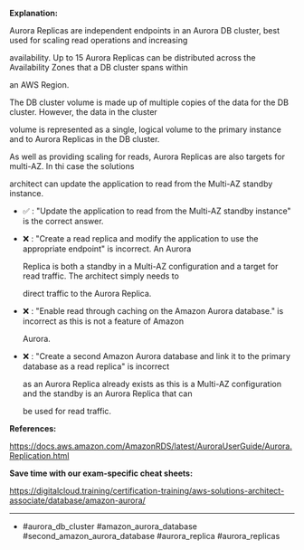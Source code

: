 **Explanation:**

Aurora Replicas are independent endpoints in an Aurora DB cluster, best used for scaling read operations and increasing

availability. Up to 15 Aurora Replicas can be distributed across the Availability Zones that a DB cluster spans within

an AWS Region.

The DB cluster volume is made up of multiple copies of the data for the DB cluster. However, the data in the cluster

volume is represented as a single, logical volume to the primary instance and to Aurora Replicas in the DB cluster.

As well as providing scaling for reads, Aurora Replicas are also targets for multi-AZ. In thi case the solutions

architect can update the application to read from the Multi-AZ standby instance.

- ✅ :  "Update the application to read from the Multi-AZ standby instance" is the correct answer.

- ❌ :  "Create a read replica and modify the application to use the appropriate endpoint" is incorrect. An Aurora

  Replica is both a standby in a Multi-AZ configuration and a target for read traffic. The architect simply needs to

  direct traffic to the Aurora Replica.

- ❌ :  "Enable read through caching on the Amazon Aurora database." is incorrect as this is not a feature of Amazon

  Aurora.

- ❌ :  "Create a second Amazon Aurora database and link it to the primary database as a read replica" is incorrect

  as an Aurora Replica already exists as this is a Multi-AZ configuration and the standby is an Aurora Replica that can

  be used for read traffic.

**References:**

<https://docs.aws.amazon.com/AmazonRDS/latest/AuroraUserGuide/Aurora.Replication.html>

**Save time with our exam-specific cheat sheets:**

<https://digitalcloud.training/certification-training/aws-solutions-architect-associate/database/amazon-aurora/>

----

- #aurora_db_cluster #amazon_aurora_database #second_amazon_aurora_database #aurora_replica #aurora_replicas
